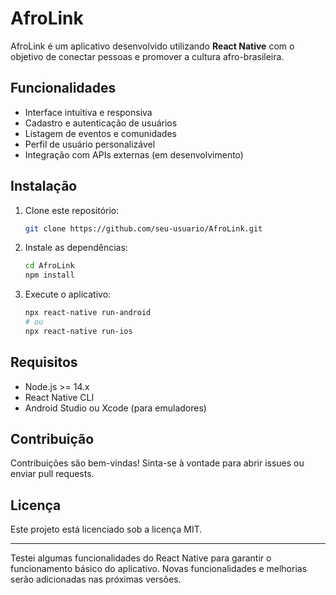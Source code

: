 # AfroLink

AfroLink é um aplicativo desenvolvido utilizando **React Native** com o objetivo de conectar pessoas e promover a cultura afro-brasileira.

## Funcionalidades

- Interface intuitiva e responsiva
- Cadastro e autenticação de usuários
- Listagem de eventos e comunidades
- Perfil de usuário personalizável
- Integração com APIs externas (em desenvolvimento)

## Instalação

1. Clone este repositório:
   ```bash
   git clone https://github.com/seu-usuario/AfroLink.git
   ```
2. Instale as dependências:
   ```bash
   cd AfroLink
   npm install
   ```
3. Execute o aplicativo:
   ```bash
   npx react-native run-android
   # ou
   npx react-native run-ios
   ```

## Requisitos

- Node.js >= 14.x
- React Native CLI
- Android Studio ou Xcode (para emuladores)

## Contribuição

Contribuições são bem-vindas! Sinta-se à vontade para abrir issues ou enviar pull requests.

## Licença

Este projeto está licenciado sob a licença MIT.

---

Testei algumas funcionalidades do React Native para garantir o funcionamento básico do aplicativo. Novas funcionalidades e melhorias serão adicionadas nas próximas versões.
